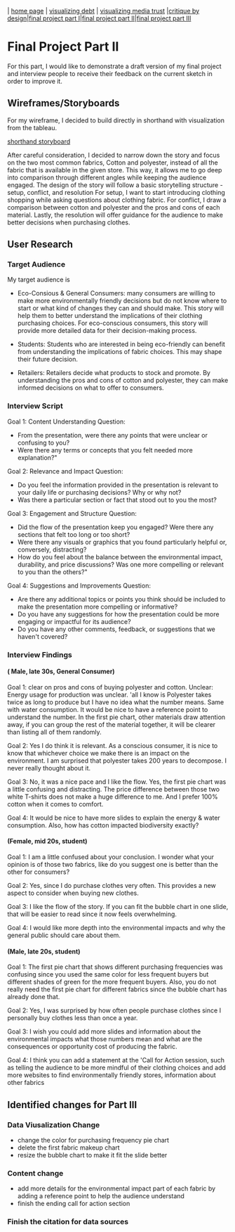 | [home page](/README.md) | [visualizing debt](/GovermentDebt.md) | [visualizing media trust](/MediaTrust.md) |[critique by design](/assignment3&4.md)|[final project part I](/part1.md)|[final project part II](/part2.md)|[final project part III](/part3.md)
# Final Project Part II

For this part, I would like to demonstrate a draft version of my final project and interview people to receive their feedback on the current sketch in order to improve it. 

## Wireframes/Storyboards 
For my wireframe, I decided to build directly in shorthand with visualization from the tableau. 


[shorthand storyboard](https://preview.shorthand.com/svyRkkoViol8z3Sp)


After careful consideration, I decided to narrow down the story and focus on the two most common fabrics, Cotton and polyester, instead of all the fabric that is available in the given store. 
This way, it allows me to go deep into comparison through different angles while keeping the audience engaged. 
The design of the story will follow a basic storytelling structure - setup, conflict, and resolution 
For setup, I want to start introducing clothing shopping while asking questions about clothing fabric. 
For conflict, I draw a comparison between cotton and polyester and the pros and cons of each material. 
Lastly, the resolution will offer guidance for the audience to make better decisions when purchasing clothes. 


## User Research 
### Target Audience 
My target audience is 
- Eco-Consious & General Consumers: many consumers are willing to make more environmentally friendly decisions but do not know where to start or what kind of changes they can and should make. This story will help them to better understand the implications of their clothing purchasing choices.
  For eco-conscious consumers, this story will provide more detailed data for their decision-making process.
  
- Students: Students who are interested in being eco-friendly can benefit from understanding the implications of fabric choices. This may shape their future decision. 

- Retailers: Retailers decide what products to stock and promote. By understanding the pros and cons of cotton and polyester, they can make informed decisions on what to offer to consumers.

### Interview Script 

Goal 1: Content Understanding
Question: 
- From the presentation, were there any points that were unclear or confusing to you?
- Were there any terms or concepts that you felt needed more explanation?"

Goal 2: Relevance and Impact
Question: 
- Do you feel the information provided in the presentation is relevant to your daily life or purchasing decisions? Why or why not?
- Was there a particular section or fact that stood out to you the most?

Goal 3: Engagement and Structure
Question:
- Did the flow of the presentation keep you engaged? Were there any sections that felt too long or too short?
- Were there any visuals or graphics that you found particularly helpful or, conversely, distracting?
- How do you feel about the balance between the environmental impact, durability, and price discussions? Was one more compelling or relevant to you than the others?"

Goal 4: Suggestions and Improvements
Question: 
- Are there any additional topics or points you think should be included to make the presentation more compelling or informative?
- Do you have any suggestions for how the presentation could be more engaging or impactful for its audience?
- Do you have any other comments, feedback, or suggestions that we haven't covered?
  
### Interview Findings 
#### ( Male, late 30s, General Consumer) 

Goal 1: clear on pros and cons of buying polyester and cotton. Unclear: Energy usage for production was unclear. 'all I know is Polyester takes twice as long to produce but I have no idea what the number means. Same with water consumption. It would be nice to have a reference point to understand the number. In the first pie chart, other materials draw attention away, if you can group the rest of the material together, it will be clearer than listing all of them randomly. 

Goal 2: Yes I do think it is relevant. As a conscious consumer, it is nice to know that whichever choice we make there is an impact on the environment. I am surprised that polyester takes 200 years to decompose. I never really thought about it. 

Goal 3: No, it was a nice pace and I like the flow. Yes, the first pie chart was a little confusing and distracting. The price difference between those two white T-shirts does not make a huge difference to me. And I prefer 100% cotton when it comes to comfort. 

Goal 4: It would be nice to have more slides to explain the energy & water consumption.  Also, how has cotton impacted biodiversity exactly? 

#### (Female, mid 20s, student) 
Goal 1: I am a little confused about your conclusion. I wonder what your opinion is of those two fabrics, like do you suggest one is better than the other for consumers? 

Goal 2: Yes, since I do purchase clothes very often. This provides a new aspect to consider when buying new clothes. 

Goal 3: I like the flow of the story. If you can fit the bubble chart in one slide, that will be easier to read since it now  feels overwhelming. 

Goal 4: I would like more depth into the environmental impacts and why the general public should care about them. 

#### (Male, late 20s, student) 

Goal 1: The first pie chart that shows different purchasing frequencies was confusing since you used the same color for less frequent buyers but different shades of green for the more frequent buyers. 
Also, you do not really need the first pie chart for different fabrics since the bubble chart has already done that. 

Goal 2: Yes, I was surprised by how often people purchase clothes since I personally buy clothes less than once a year. 

Goal 3: I wish you could add more slides and information about the environmental impacts what those numbers mean and what are the consequences or opportunity cost of producing the fabric. 

Goal 4: I think  you can add a statement at the 'Call for Action session, such as telling the audience to be more mindful of their clothing choices and add more websites to find environmentally friendly stores, information about other fabrics 

## Identified changes for Part III 
### Data Viusalization Change 
  - change the color for purchasing frequency pie chart
  - delete the first fabric makeup chart
  - resize the bubble chart to make it fit the slide better
### Content change 
  - add more details for the environmental impact part of each fabric by adding a reference point to help the audience understand
  - finish the ending call for action section
### Finish the citation for data sources
